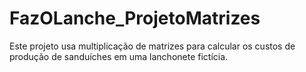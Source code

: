 # FazOLanche_ProjetoMatrizes
Este projeto usa multiplicação de matrizes para calcular os custos de produção de sanduíches em uma lanchonete fictícia.
